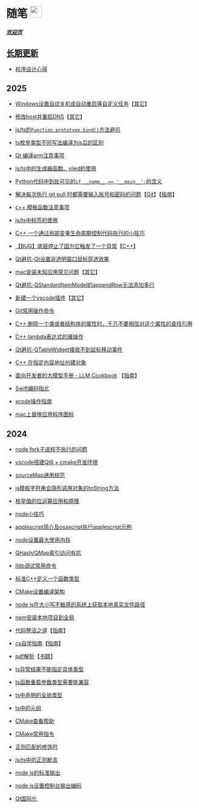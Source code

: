 # 随笔 <img src="static/avat.png" height="30px" width="30px">

##### [欢迎页]()

## [长期更新](LTUpdate/README.md)

* [程序设计心得](LTUpdate/program_design.md)

## 2025

* [Windows设置自动关机或自动重启等自定义任务](Other/windows_set_custome_task.md)【[其它](Other/README.md)】

* [修改host并重启DNS](Other/modify_host_and_restart_cdn.md)【[其它](Other/README.md)】

* [js/ts的`Function.prototype.bind()`方法避坑](JavaScript、TypeScript/function_bind.md)

* [ts枚举类型不同写法编译为js后的区别](JavaScript、TypeScript/ts_enum_diff.md)

* [Qt 编译arm注意事项](Qt/compile_arm.md)
<!-- * [有手就行！白嫖Github Pages搭建个人博客网站](Guides/github_pages_build_personal_blog.md) -->

* [js/ts中的生成器函数、yiled的使用](JavaScript、TypeScript/generator_function.md)

* [Python代码中到处可见的`if __name__ == '__main__':`的含义](Python/if_name_equal_main.md)

* [解决每次执行 git pull 时都需要输入账号和密码的问题](Git/solve_git_pull_need_input_account_password.md)【[Git](Git/README.md)】【[指南](Third/Guides/README.md)】

* [c++ 模板函数注意事项](Cpp/template.md)

* [js/ts中标签的使用](JavaScript、TypeScript/label.md)

* [C++ 一个通过局部变量生命周期控制代码执行的小技巧](Cpp/control_code_execution_by_local_var_life_cycle.md)

* [【BUG】底层停止了因为它触发了一个异常](Cpp/bug_exception.md)【[C++](Cpp/README.md)】

* [Qt避坑-Qt设置非透明窗口鼠标穿透效果](Qt/set_window_mouse_transparent.md)

* [mac安装未知应用常见问题](Other/mac_install_unknown_app.md)【[其它](Other/README.md)】

* [Qt避坑-QStandardItemModel的appendRow无法添加多行](Qt/qstandarditemmodel_appendrow.md)

* [新建一个vscode插件](Other/vscode_plugin.md)【[其它](Other/README.md)】

* [Git常用操作命令](Git/Command.md)

* [C++ 删除一个类或者结构体的属性时，千万不要相信对这个属性的查找引用](Cpp/delete_class_attr.md)

* [C++ lambda表达式的骚操作](Cpp/lambda_666.md)

* [Qt避坑-QTableWidget接收不到鼠标移动事件](Qt/qtablewidget_no_mouse_move_event.md)

* [C++ 在指定内容地址创建对象](Cpp/Tips.md#C-在指定内容地址创建对象)

* [面向开发者的大模型手册 - LLM Cookbook](https://datawhalechina.github.io/llm-cookbook) 【[指南](Third/Guides/README.md)】

* [Swift编码指北](Swift/README.md)

* [xcode操作指南](Other/xcode_operate_guide.md)

* [mac上替换应用程序图标](Other/mac_replace_app_icons.md)

## 2024

* [node fork子进程不执行的问题](Node/Tips.md#node-fork子进程不执行)

* [vscode搭建Qt6 + cmake开发环境](Qt/vscode_cmake_qt_6_dev_env_build.md)

* [sourceMap通用规范](JavaScript、TypeScript/source_map_general_rule.md)

* [js模板字符串会隐形调用对象的toString方法](JavaScript、TypeScript/template_string.md)

* [枚举值的位运算应用和原理](Other/EnumBit.md)

* [node小技巧](Node/Tips.md)

* [applescript简介及osascript执行applescript示例](OSAScript/AppleScript/README.md)

* [node设置最大使用内存](Node/set_max_memery_size.md)

* [QHash/QMap索引访问有坑](Qt/qhash_or_qmap_visit_error.md)

* [lldb调试常用命令](Other/lldb_command.md)

* [标准C++定义一个函数类型](Cpp/define_function_type.md)

* [CMake设置编译架构](CMake/cmake_set_arch.md)

* [node js在大小写不敏感的系统上获取本地真实文件路径](Node/get_local_real_path.md)

* [npm安装本地项目到全局](Npm/npm_install_local_project.md)

* [代码整洁之道](Third/Guides/Clean-Code-Notes-master/README.md)【[指南](Third/Guides/README.md)】

* [cs自学指南](https://csdiy.wiki/)【[指南](Third/Guides/README.md)】

* [pdf解析](Third/Guides/PDF-Explained-master/README.md)【[书籍](Third/Guides/README.md)】

* [ts异常结果不能指定具体类型](JavaScript、TypeScript/ts_exception_result_type.md)

* [ts函数重载参数类型需要能兼容](JavaScript、TypeScript/ts_method_overload_type_need_compatible.md)

* [ts中声明的全局类型](JavaScript、TypeScript/ts_global_type.md)

* [ts中的元组](JavaScript、TypeScript/ts_tuple.md)

<!-- * vscode安装rust环境 TODO -->

* [CMake查看帮助](CMake/cmake_help.md)

* [CMake常用指令](CMake/cmake_commands.md)

<!-- * [CMake常用内置变量](CMake/cmake_variables.md) TODO -->

* [正则匹配的修饰符](RegExpression/match_modifier.md)

* [js/ts中的正则断言](RegExpression/assertions_in_js-ts.md)

* [node js的标准输出](Node/stdout.md)

* [node js设置控制台输出编码](Node/stdout_console_encode.md)

* [Qt国际化](Qt/qt_localized.md)

<!-- * [音标](English/phonetic.md) -->

<!-- * [语法体系](English/program.md) -->

<!-- * [3500高考词汇](English/words.md) -->
